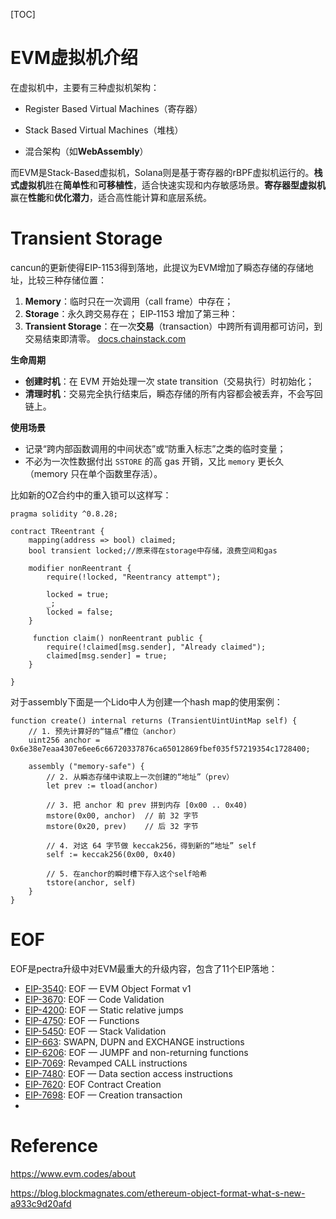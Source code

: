 [TOC]



# EVM虚拟机介绍

在虚拟机中，主要有三种虚拟机架构：

- Register Based Virtual Machines（寄存器）

- Stack Based Virtual Machines（堆栈）
- 混合架构（如**WebAssembly**）

而EVM是Stack-Based虚拟机，Solana则是基于寄存器的rBPF虚拟机运行的。**栈式虚拟机**胜在**简单性**和**可移植性**，适合快速实现和内存敏感场景。**寄存器型虚拟机**赢在**性能**和**优化潜力**，适合高性能计算和底层系统。





# Transient Storage

cancun的更新使得EIP-1153得到落地，此提议为EVM增加了瞬态存储的存储地址，比较三种存储位置：

1. **Memory**：临时只在一次调用（call frame）中存在；
2. **Storage**：永久跨交易存在；
    EIP‑1153 增加了第三种：
3. **Transient Storage**：在一次**交易**（transaction）中跨所有调用都可访问，到交易结束即清零。 [docs.chainstack.com](https://docs.chainstack.com/docs/ethereum-dencun-rundown-with-examples?utm_source=chatgpt.com)

**生命周期**

- **创建时机**：在 EVM 开始处理一次 state transition（交易执行）时初始化；
- **清理时机**：交易完全执行结束后，瞬态存储的所有内容都会被丢弃，不会写回链上。

**使用场景**

- 记录“跨内部函数调用的中间状态”或“防重入标志”之类的临时变量；
- 不必为一次性数据付出 `SSTORE` 的高 gas 开销，又比 `memory` 更长久（memory 只在单个函数里存活）。

比如新的OZ合约中的重入锁可以这样写：

```solidity
pragma solidity ^0.8.28;

contract TReentrant {
    mapping(address => bool) claimed;
    bool transient locked;//原来得在storage中存储，浪费空间和gas

    modifier nonReentrant {
        require(!locked, "Reentrancy attempt");

        locked = true;
        _;
        locked = false;
    }
    
     function claim() nonReentrant public {
        require(!claimed[msg.sender], "Already claimed");
        claimed[msg.sender] = true;
    }
    
}
```

对于assembly下面是一个Lido中人为创建一个hash map的使用案例：
```solidity
function create() internal returns (TransientUintUintMap self) {
    // 1. 预先计算好的“锚点”槽位（anchor）
    uint256 anchor = 0x6e38e7eaa4307e6ee6c66720337876ca65012869fbef035f57219354c1728400;

    assembly ("memory-safe") {
        // 2. 从瞬态存储中读取上一次创建的“地址”（prev）
        let prev := tload(anchor)

        // 3. 把 anchor 和 prev 拼到内存 [0x00 .. 0x40)
        mstore(0x00, anchor)  // 前 32 字节
        mstore(0x20, prev)    // 后 32 字节

        // 4. 对这 64 字节做 keccak256，得到新的“地址” self
        self := keccak256(0x00, 0x40)

        // 5. 在anchor的瞬时槽下存入这个self哈希
        tstore(anchor, self)
    }
}
```



# EOF

EOF是pectra升级中对EVM最重大的升级内容，包含了11个EIP落地：

- [EIP-3540](https://github.com/ethereum/EIPs/blob/master/EIPS/eip-3540.md): EOF — EVM Object Format v1
- [EIP-3670](https://github.com/ethereum/EIPs/blob/master/EIPS/eip-3670.md): EOF — Code Validation
- [EIP-4200](https://github.com/ethereum/EIPs/blob/master/EIPS/eip-4200.md): EOF — Static relative jumps
- [EIP-4750](https://github.com/ethereum/EIPs/blob/master/EIPS/eip-4750.md): EOF — Functions
- [EIP-5450](https://github.com/ethereum/EIPs/blob/master/EIPS/eip-5450.md): EOF — Stack Validation
- [EIP-663](https://github.com/ethereum/EIPs/blob/master/EIPS/eip-663.md): SWAPN, DUPN and EXCHANGE instructions
- [EIP-6206](https://github.com/ethereum/EIPs/blob/master/EIPS/eip-6206.md): EOF — JUMPF and non-returning functions
- [EIP-7069](https://github.com/ethereum/EIPs/blob/master/EIPS/eip-7069.md): Revamped CALL instructions
- [EIP-7480](https://github.com/ethereum/EIPs/blob/master/EIPS/eip-7480.md): EOF — Data section access instructions
- [EIP-7620](https://github.com/ethereum/EIPs/blob/master/EIPS/eip-7620.md): EOF Contract Creation
- [EIP-7698](https://github.com/ethereum/EIPs/blob/master/EIPS/eip-7698.md): EOF — Creation transaction
- 



# Reference

https://www.evm.codes/about

https://blog.blockmagnates.com/ethereum-object-format-what-s-new-a933c9d20afd

